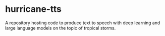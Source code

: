 # hurricane-tts
A repository hosting code to produce text to speech with deep learning and large language models on the topic of tropical storms.
